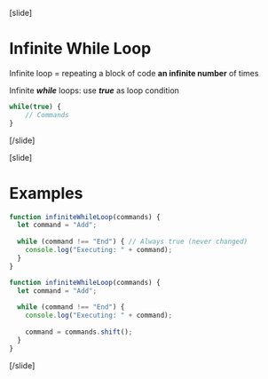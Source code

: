 [slide]
# Infinite While Loop
Infinite loop = repeating a block of code **an infinite number** of times

Infinite ***while*** loops: use ***true*** as loop condition

```js
while(true) {
    // Commands
}
```
[/slide]

[slide]
# Examples
```js
function infiniteWhileLoop(commands) {
  let command = "Add";
  
  while (command !== "End") { // Always true (never changed)
    console.log("Executing: " + command);
  }
}
```
```js
function infiniteWhileLoop(commands) {
  let command = "Add";
  
  while (command !== "End") {
    console.log("Executing: " + command);
    
    command = commands.shift();
  }
}
```
[/slide]